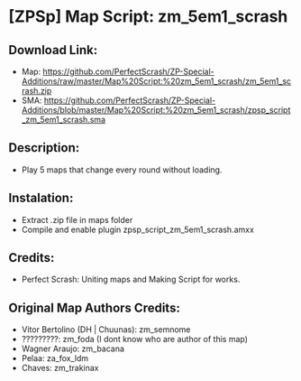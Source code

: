 # [ZPSp] Map Script: zm_5em1_scrash

## Download Link:
- Map: https://github.com/PerfectScrash/ZP-Special-Additions/raw/master/Map%20Script:%20zm_5em1_scrash/zm_5em1_scrash.zip
- SMA: https://github.com/PerfectScrash/ZP-Special-Additions/blob/master/Map%20Script:%20zm_5em1_scrash/zpsp_script_zm_5em1_scrash.sma

## Description:
- Play 5 maps that change every round without loading.

## Instalation:
- Extract .zip file in maps folder
- Compile and enable plugin zpsp_script_zm_5em1_scrash.amxx

## Credits:
- Perfect Scrash: Uniting maps and Making Script for works.

## Original Map Authors Credits:
- Vitor Bertolino (DH | Chuunas): zm_semnome
- ?????????: zm_foda (I dont know who are author of this map)
- Wagner Araujo: zm_bacana
- Pelaa: za_fox_ldm
- Chaves: zm_trakinax
